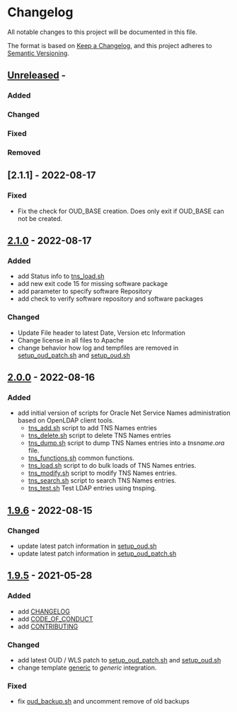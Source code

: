 # Changelog
<!-- markdownlint-disable MD013 -->
<!-- markdownlint-configure-file { "MD024":{"allow_different_nesting": true }} -->
All notable changes to this project will be documented in this file.

The format is based on [Keep a Changelog](https://keepachangelog.com/en/1.0.0/),
and this project adheres to [Semantic Versioning](https://semver.org/spec/v2.0.0.html).

## [Unreleased] -

### Added

### Changed

### Fixed

### Removed

## [2.1.1] - 2022-08-17

### Fixed

- Fix the check for OUD_BASE creation. Does only exit if OUD_BASE can not be created.

## [2.1.0] - 2022-08-17

### Added

- add Status info to [tns_load.sh](./local/oudbase/bin/tns_load.sh)
- add new exit code 15 for missing software package
- add parameter to specify software Repository
- add check to verify software repository and software packages

### Changed

- Update File header to latest Date, Version etc Information
- Change license in all files to Apache
- change behavior how log and tempfiles are removed in [setup_oud_patch.sh](local/oudbase/bin/setup_oud_patch.sh)
  and [setup_oud.sh](local/oudbase/bin/setup_oud.sh)

## [2.0.0] - 2022-08-16

### Added

- add initial version of scripts for Oracle Net Service Names administration
  based on OpenLDAP client tools.
  - [tns_add.sh](local/oudbase/bin/tns_add.sh) script to add TNS Names entries
  - [tns_delete.sh](local/oudbase/bin/tns_delete.sh) script to delete TNS Names entries
  - [tns_dump.sh](local/oudbase/bin/tns_dump.sh) script to dump TNS Names entries into a *tnsname.ora* file.
  - [tns_functions.sh](local/oudbase/bin/tns_functions.sh) common functions.
  - [tns_load.sh](local/oudbase/bin/tns_load.sh) script to do bulk loads of TNS Names entries.
  - [tns_modify.sh](local/oudbase/bin/tns_modify.sh) script to modify TNS Names entries.
  - [tns_search.sh](local/oudbase/bin/tns_search.sh) script to search TNS Names entries.
  - [tns_test.sh](local/oudbase/bin/tns_test.sh) Test LDAP entries using tnsping.

## [1.9.6] - 2022-08-15

### Changed

- update latest patch information in [setup_oud.sh](local/oudbase/bin/setup_oud.sh)
- update latest patch information in [setup_oud_patch.sh](local/oudbase/bin/setup_oud_patch.sh)

## [1.9.5] - 2021-05-28

### Added

- add [CHANGELOG](CHANGELOG.md)
- add [CODE_OF_CONDUCT](CODE_OF_CONDUCT.md)
- add [CONTRIBUTING](CONTRIBUTING.md)

### Changed

- add latest OUD / WLS patch to [setup_oud_patch.sh](local/oudbase/bin/setup_oud_patch.sh)
  and [setup_oud.sh](local/oudbase/bin/setup_oud.sh)
- change template [generic](local/oudbase/templates/create/generic) to *generic* integration.

### Fixed

- fix [oud_backup.sh](local/oudbase/bin/oud_backup.sh) and uncomment remove of
  old backups

[unreleased]: https://github.com/oehrlis/oudbase
[1.9.5]: https://github.com/oehrlis/oudbase/releases/tag/v1.9.5
[1.9.6]: https://github.com/oehrlis/oudbase/releases/tag/v1.9.6
[2.0.0]: https://github.com/oehrlis/oudbase/releases/tag/v2.0.0
[2.1.0]: https://github.com/oehrlis/oudbase/releases/tag/v2.1.0
